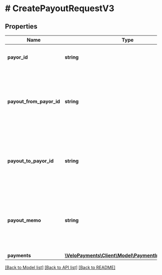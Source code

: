 # # CreatePayoutRequestV3

## Properties

Name | Type | Description | Notes
------------ | ------------- | ------------- | -------------
**payor_id** | **string** | Deprecated in v2.16. Any value supplied here will be ignored. | [optional] 
**payout_from_payor_id** | **string** | The id of the payor whose source account(s) will be debited. payoutFromPayorId and payoutToPayorId must be both supplied or both omitted. | [optional] 
**payout_to_payor_id** | **string** | The id of the payor whose payees will be paid. payoutFromPayorId and payoutToPayorId must be both supplied or both omitted. | [optional] 
**payout_memo** | **string** | Text applied to all payment memos unless specified explicitly on a payment. This should be the reference field on the statement seen by the payee (but not via ACH) | [optional] 
**payments** | [**\VeloPayments\Client\Model\PaymentInstructionV3[]**](PaymentInstructionV3.md) |  | 

[[Back to Model list]](../../README.md#documentation-for-models) [[Back to API list]](../../README.md#documentation-for-api-endpoints) [[Back to README]](../../README.md)


